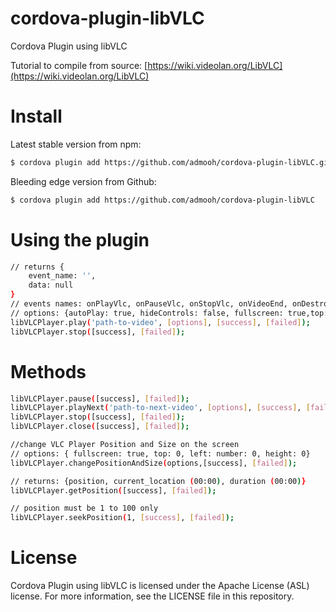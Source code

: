 # cordova-plugin-libVLC
Cordova Plugin using libVLC

Tutorial to compile from source:
[https://wiki.videolan.org/LibVLC](https://wiki.videolan.org/LibVLC)

# Install
Latest stable version from npm:
```sh
$ cordova plugin add https://github.com/admooh/cordova-plugin-libVLC.git
```
Bleeding edge version from Github:
```sh
$ cordova plugin add https://github.com/admooh/cordova-plugin-libVLC
```

# Using the plugin
```sh
// returns {
	event_name: '',
	data: null
}
// events names: onPlayVlc, onPauseVlc, onStopVlc, onVideoEnd, onDestroyVlc, onError, getPosition
// options: {autoPlay: true, hideControls: false, fullscreen: true,top: 0, left: number: 0 ,height: 0} 
libVLCPlayer.play('path-to-video', [options], [success], [failed]);
libVLCPlayer.stop([success], [failed]);
```

# Methods
```sh
libVLCPlayer.pause([success], [failed]);
libVLCPlayer.playNext('path-to-next-video', [options], [success], [failed]);
libVLCPlayer.stop([success], [failed]);
libVLCPlayer.close([success], [failed]);

//change VLC Player Position and Size on the screen
// options: { fullscreen: true, top: 0, left: number: 0, height: 0}
libVLCPlayer.changePositionAndSize(options,[success], [failed]);

// returns: {position, current_location (00:00), duration (00:00)}
libVLCPlayer.getPosition([success], [failed]);

// position must be 1 to 100 only
libVLCPlayer.seekPosition(1, [success], [failed]);
```

# License
Cordova Plugin using libVLC is licensed under the Apache License (ASL) license. For more information, see the LICENSE file in this repository.
